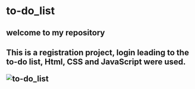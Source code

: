 # to-do_list

<h2>welcome to my repository
<h2>This is a registration project, login leading to the to-do list, Html, CSS and JavaScript were used.
<br>


![to-do_list](https://user-images.githubusercontent.com/129814574/232642268-62030fe4-5f00-4ac0-b966-c52832b1ab47.gif)  
